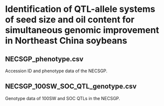 # Identification of QTL-allele systems of seed size and oil content for simultaneous genomic improvement in Northeast China soybeans

## NECSGP_phenotype.csv

Accession ID and phenotype data of the NECSGP.

## NECSGP_100SW_SOC_QTL_genotype.csv

Genotype data of 100SW and SOC QTLs in the NECSGP. 
